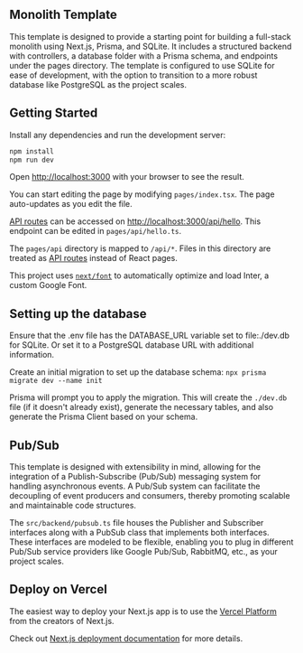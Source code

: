 <!--LLM-->
## Monolith Template
This template is designed to provide a starting point for building a full-stack monolith using Next.js, Prisma, and SQLite. It includes a structured backend with controllers, a database folder with a Prisma schema, and endpoints under the pages directory. The template is configured to use SQLite for ease of development, with the option to transition to a more robust database like PostgreSQL as the project scales.
<!--LLM-->

## Getting Started

Install any dependencies and run the development server:

```bash
npm install
npm run dev
```

Open [http://localhost:3000](http://localhost:3000) with your browser to see the result.

You can start editing the page by modifying `pages/index.tsx`. The page auto-updates as you edit the file.

[API routes](https://nextjs.org/docs/api-routes/introduction) can be accessed on [http://localhost:3000/api/hello](http://localhost:3000/api/hello). This endpoint can be edited in `pages/api/hello.ts`.

The `pages/api` directory is mapped to `/api/*`. Files in this directory are treated as [API routes](https://nextjs.org/docs/api-routes/introduction) instead of React pages.

This project uses [`next/font`](https://nextjs.org/docs/basic-features/font-optimization) to automatically optimize and load Inter, a custom Google Font.

## Setting up the database

Ensure that the .env file has the DATABASE_URL variable set to file:./dev.db for SQLite. Or set it to a PostgreSQL database URL with additional information.

Create an initial migration to set up the database schema: `npx prisma migrate dev --name init`

Prisma will prompt you to apply the migration. This will create the `./dev.db` file (if it doesn't already exist), generate the necessary tables, and also generate the Prisma Client based on your schema.

## Pub/Sub

This template is designed with extensibility in mind, allowing for the integration of a Publish-Subscribe (Pub/Sub) messaging system for handling asynchronous events. A Pub/Sub system can facilitate the decoupling of event producers and consumers, thereby promoting scalable and maintainable code structures.

The `src/backend/pubsub.ts` file houses the Publisher and Subscriber interfaces along with a PubSub class that implements both interfaces. These interfaces are modeled to be flexible, enabling you to plug in different Pub/Sub service providers like Google Pub/Sub, RabbitMQ, etc., as your project scales.

## Deploy on Vercel

The easiest way to deploy your Next.js app is to use the [Vercel Platform](https://vercel.com/new?utm_medium=default-template&filter=next.js&utm_source=create-next-app&utm_campaign=create-next-app-readme) from the creators of Next.js.

Check out [Next.js deployment documentation](https://nextjs.org/docs/deployment) for more details.
